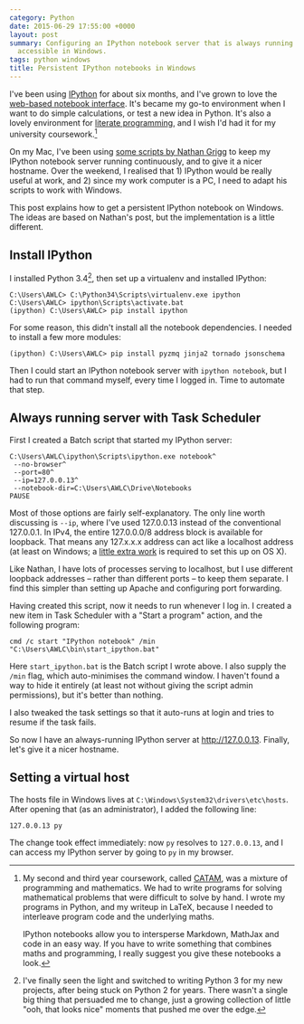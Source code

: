 ```yaml
---
category: Python
date: 2015-06-29 17:55:00 +0000
layout: post
summary: Configuring an IPython notebook server that is always running and easily
  accessible in Windows.
tags: python windows
title: Persistent IPython notebooks in Windows
---
```


I've been using [IPython][ipy] for about six months, and I've grown to love the [web-based notebook interface][notebook]. It's became my go-to environment when I want to do simple calculations, or test a new idea in Python. It's also a lovely environment for [literate programming][litprog], and I wish I'd had it for my university coursework.[^1]

On my Mac, I've been using [some scripts by Nathan Grigg][ngrigg] to keep my IPython notebook server running continuously, and to give it a nicer hostname. Over the weekend, I realised that 1) IPython would be really useful at work, and 2) since my work computer is a PC, I need to adapt his scripts to work with Windows.

This post explains how to get a persistent IPython notebook on Windows. The ideas are based on Nathan's post, but the implementation is a little different.

## Install IPython

I installed Python 3.4[^2], then set up a virtualenv and installed IPython:

```
C:\Users\AWLC> C:\Python34\Scripts\virtualenv.exe ipython
C:\Users\AWLC> ipython\Scripts\activate.bat
(ipython) C:\Users\AWLC> pip install ipython
```

For some reason, this didn't install all the notebook dependencies. I needed to install a few more modules:

```
(ipython) C:\Users\AWLC> pip install pyzmq jinja2 tornado jsonschema
```

Then I could start an IPython notebook server with `ipython notebook`, but I had to run that command myself, every time I logged in. Time to automate that step.

## Always running server with Task Scheduler

First I created a Batch script that started my IPython server:

```batch
C:\Users\AWLC\ipython\Scripts\ipython.exe notebook^
 --no-browser^
 --port=80^
 --ip=127.0.0.13^
 --notebook-dir=C:\Users\AWLC\Drive\Notebooks
PAUSE
```

Most of those options are fairly self-explanatory. The only line worth discussing is `--ip`, where I've used 127.0.0.13 instead of the conventional 127.0.0.1. In IPv4, the entire 127.0.0.0/8 address block is available for loopback. That means any 127.x.x.x address can act like a localhost address (at least on Windows; a [little extra work][super] is required to set this up on OS X).

Like Nathan, I have lots of processes serving to localhost, but I use different loopback addresses – rather than different ports – to keep them separate. I find this simpler than setting up Apache and configuring port forwarding.

Having created this script, now it needs to run whenever I log in. I created a new item in Task Scheduler with a "Start a program" action, and the following program:

```
cmd /c start "IPython notebook" /min "C:\Users\AWLC\bin\start_ipython.bat"
```

Here `start_ipython.bat` is the Batch script I wrote above. I also supply the `/min` flag, which auto-minimises the command window. I haven't found a way to hide it entirely (at least not without giving the script admin permissions), but it's better than nothing.

I also tweaked the task settings so that it auto-runs at login and tries to resume if the task fails.

So now I have an always-running IPython server at <http://127.0.0.13>. Finally, let's give it a nicer hostname.

## Setting a virtual host

The hosts file in Windows lives at `C:\Windows\System32\drivers\etc\hosts`. After opening that (as an administrator), I added the following line:

```
127.0.0.13 py
```

The change took effect immediately: now `py` resolves to `127.0.0.13`, and I can access my IPython server by going to `py` in my browser.

[^1]: My second and third year coursework, called [CATAM][catam], was a mixture of programming and mathematics. We had to write programs for solving mathematical problems that were difficult to solve by hand. I wrote my programs in Python, and my writeup in LaTeX, because I needed to interleave program code and the underlying maths.</p><p>IPython notebooks allow you to intersperse Markdown, MathJax and code in an easy way. If you have to write something that combines maths and programming, I really suggest you give these notebooks a look.

[^2]: I've finally seen the light and switched to writing Python 3 for my new projects, after being stuck on Python 2 for years. There wasn't a single big thing that persuaded me to change, just a growing collection of little "ooh, that looks nice" moments that pushed me over the edge.

[ipy]: http://ipython.org/
[notebook]: http://ipython.org/notebook.html
[litprog]: https://en.wikipedia.org/wiki/Literate_programming
[ngrigg]: http://nathangrigg.net/2015/03/ipython-virtualhost-proxy/
[catam]: http://www.maths.cam.ac.uk/undergrad/catam/
[super]: http://superuser.com/a/458877/243137